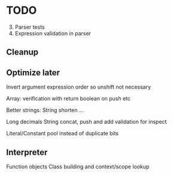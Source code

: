 # TODO
3. Parser tests
5. Expression validation in parser

## Cleanup

## Optimize later
Invert argument expression order so unshift not necessary

Array:
verification with return boolean on push etc

Better strings:
String shorten ...

Long decimals
String concat, push and add validation for inspect

Literal/Constant pool instead of duplicate bits

## Interpreter
Function objects
Class building and context/scope lookup
